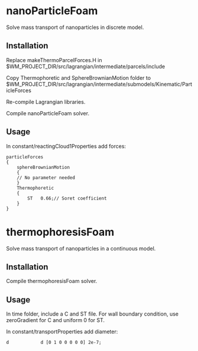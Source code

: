 # nanoParticleFoam

Solve mass transport of nanoparticles in discrete model.

## Installation

Replace makeThermoParcelForces.H in $WM_PROJECT_DIR/src/lagrangian/intermediate/parcels/include

Copy Thermophoretic and SphereBrownianMotion folder to $WM_PROJECT_DIR/src/lagrangian/intermediate/submodels/Kinematic/ParticleForces

Re-compile Lagrangian libraries.

Compile nanoParticleFoam solver.

## Usage

In constant/reactingCloud1Properties add forces:

    particleForces
    {
        sphereBrownianMotion    
        {    
        // No parameter needed    
        }    
        Thermophoretic    
        {    
            ST   0.66;// Soret coefficient        
        }    
    }

# thermophoresisFoam

Solve mass transport of nanoparticles in a continuous model.

## Installation

Compile thermophoresisFoam solver.

## Usage

In time folder, include a C and ST file. For wall boundary condition, use zeroGradient for C and uniform 0 for ST.

In constant/transportProperties add diameter:

    d            d [0 1 0 0 0 0 0] 2e-7;
